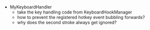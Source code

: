 ﻿- MyKeyboardHandler
    - take the key handling code from KeyboardHookManager
    - how to prevent the registered hotkey event bubbling forwards?
    - why does the second stroke always get ignored?
